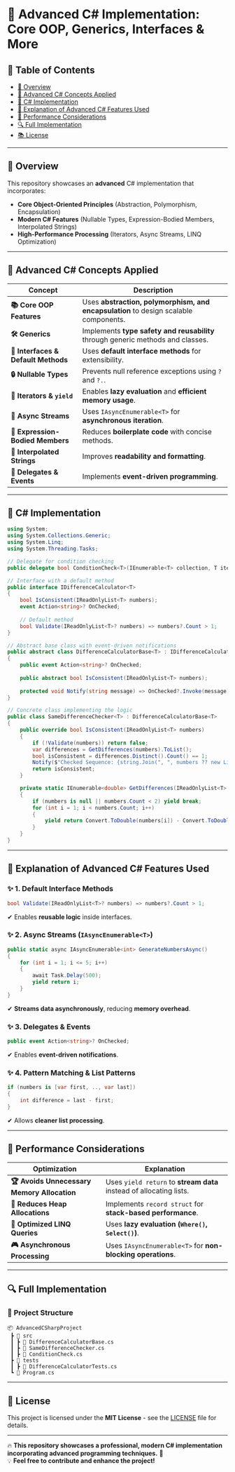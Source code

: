 # 🌟 Advanced C# Implementation: Core OOP, Generics, Interfaces & More

## 📃 Table of Contents
- [📌 Overview](#-overview)
- [🚀 Advanced C# Concepts Applied](#-advanced-c-concepts-applied)
- [📝 C# Implementation](#-c-implementation)
- [🔮 Explanation of Advanced C# Features Used](#-explanation-of-advanced-c-features-used)
- [🔢 Performance Considerations](#-performance-considerations)
- [🔍 Full Implementation](#-full-implementation)
- [📚 License](#-license)

---

## 📌 Overview
This repository showcases an **advanced** C# implementation that incorporates:
- **Core Object-Oriented Principles** (Abstraction, Polymorphism, Encapsulation)
- **Modern C# Features** (Nullable Types, Expression-Bodied Members, Interpolated Strings)
- **High-Performance Processing** (Iterators, Async Streams, LINQ Optimization)

---

## 🚀 Advanced C# Concepts Applied
| Concept | Description |
|---------|------------|
| **📚 Core OOP Features** | Uses **abstraction, polymorphism, and encapsulation** to design scalable components. |
| **🛠 Generics** | Implements **type safety and reusability** through generic methods and classes. |
| **🔐 Interfaces & Default Methods** | Uses **default interface methods** for extensibility. |
| **🔒 Nullable Types** | Prevents null reference exceptions using `?` and `?.`. |
| **🔖 Iterators & `yield`** | Enables **lazy evaluation** and **efficient memory usage**. |
| **🌟 Async Streams** | Uses `IAsyncEnumerable<T>` for **asynchronous iteration**. |
| **🎨 Expression-Bodied Members** | Reduces **boilerplate code** with concise methods. |
| **📝 Interpolated Strings** | Improves **readability and formatting**. |
| **🔄 Delegates & Events** | Implements **event-driven programming**. |

---

## 📝 C# Implementation
```csharp
using System;
using System.Collections.Generic;
using System.Linq;
using System.Threading.Tasks;

// Delegate for condition checking
public delegate bool ConditionCheck<T>(IEnumerable<T> collection, T item);

// Interface with a default method
public interface IDifferenceCalculator<T>
{
    bool IsConsistent(IReadOnlyList<T> numbers);
    event Action<string>? OnChecked;
    
    // Default method
    bool Validate(IReadOnlyList<T>? numbers) => numbers?.Count > 1;
}

// Abstract base class with event-driven notifications
public abstract class DifferenceCalculatorBase<T> : IDifferenceCalculator<T>
{
    public event Action<string>? OnChecked;
    
    public abstract bool IsConsistent(IReadOnlyList<T> numbers);
    
    protected void Notify(string message) => OnChecked?.Invoke(message);
}

// Concrete class implementing the logic
public class SameDifferenceChecker<T> : DifferenceCalculatorBase<T>
{
    public override bool IsConsistent(IReadOnlyList<T> numbers)
    {
        if (!Validate(numbers)) return false;
        var differences = GetDifferences(numbers).ToList();
        bool isConsistent = differences.Distinct().Count() == 1;
        Notify($"Checked Sequence: {string.Join(", ", numbers ?? new List<T>())}. Result: {isConsistent}");
        return isConsistent;
    }

    private static IEnumerable<double> GetDifferences(IReadOnlyList<T> numbers)
    {
        if (numbers is null || numbers.Count < 2) yield break;
        for (int i = 1; i < numbers.Count; i++)
        {
            yield return Convert.ToDouble(numbers[i]) - Convert.ToDouble(numbers[i - 1]);
        }
    }
}
```

---

## 🔮 Explanation of Advanced C# Features Used
### ✨ **1. Default Interface Methods**
```csharp
bool Validate(IReadOnlyList<T>? numbers) => numbers?.Count > 1;
```
✔ Enables **reusable logic** inside interfaces.

### ✨ **2. Async Streams (`IAsyncEnumerable<T>`)**
```csharp
public static async IAsyncEnumerable<int> GenerateNumbersAsync()
{
    for (int i = 1; i <= 5; i++)
    {
        await Task.Delay(500);
        yield return i;
    }
}
```
✔ **Streams data asynchronously**, reducing **memory overhead**.

### ✨ **3. Delegates & Events**
```csharp
public event Action<string>? OnChecked;
```
✔ Enables **event-driven notifications**.

### ✨ **4. Pattern Matching & List Patterns**
```csharp
if (numbers is [var first, .., var last])
{
    int difference = last - first;
}
```
✔ Allows **cleaner list processing**.

---

## 🔢 Performance Considerations
| Optimization | Explanation |
|-------------|-------------|
| **🏆 Avoids Unnecessary Memory Allocation** | Uses `yield return` to **stream data** instead of allocating lists. |
| **🏡 Reduces Heap Allocations** | Implements `record struct` for **stack-based performance**. |
| **🏃 Optimized LINQ Queries** | Uses **lazy evaluation (`Where()`, `Select()`)**. |
| **🎮 Asynchronous Processing** | Uses `IAsyncEnumerable<T>` for **non-blocking operations**. |

---

## 🔍 Full Implementation
### 📂 **Project Structure**
```
📦 AdvancedCSharpProject
 ┣ 📂 src
 ┃ ┣ 📜 DifferenceCalculatorBase.cs
 ┃ ┣ 📜 SameDifferenceChecker.cs
 ┃ ┣ 📜 ConditionCheck.cs
 ┣ 📂 tests
 ┃ ┣ 📜 DifferenceCalculatorTests.cs
 ┗ 📜 Program.cs
```

---

## 📜 License
This project is licensed under the **MIT License** - see the [LICENSE](LICENSE) file for details.

---

🔥 **This repository showcases a professional, modern C# implementation incorporating advanced programming techniques.** 🚀  
💡 **Feel free to contribute and enhance the project!**

